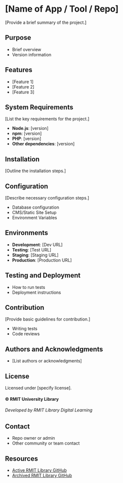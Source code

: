 # [Name of App / Tool / Repo]

[Provide a brief summary of the project.]

## Purpose

- Brief overview
- Version information

## Features

- [Feature 1]
- [Feature 2]
- [Feature 3]

## System Requirements

[List the key requirements for the project.]

- **Node.js**: [version]
- **npm**: [version]
- **PHP**: [version]
- **Other dependencies**: [version]

## Installation

[Outline the installation steps.]

## Configuration

[Describe necessary configuration steps.]

- Database configuration
- CMS/Static Site Setup
- Environment Variables

## Environments

- **Development**: [Dev URL]
- **Testing**: [Test URL]
- **Staging**: [Staging URL]
- **Production**: [Production URL]

## Testing and Deployment

- How to run tests
- Deployment instructions

## Contribution

[Provide basic guidelines for contribution.]

- Writing tests
- Code reviews

## Authors and Acknowledgments

- [List authors or acknowledgments]

## License

Licensed under [specify license].

#### © RMIT University Library

###### Developed by RMIT Library Digital Learning

## Contact

- Repo owner or admin
- Other community or team contact

## Resources

- [Active RMIT Library GitHub](https://github.com/RMITLibrary)
- [Archived RMIT Library GitHub](https://github.com/RMITLibrary-Archived)